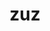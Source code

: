 ---
category: 3-letters
denotation: null
name: zuz
reference_link: https://www.etymonline.com/word/zuz
root_language: null
root_name: null
title: zuz
type: free
word_sums:
- respelling: zuz
  sum: 'Zuz + '
---